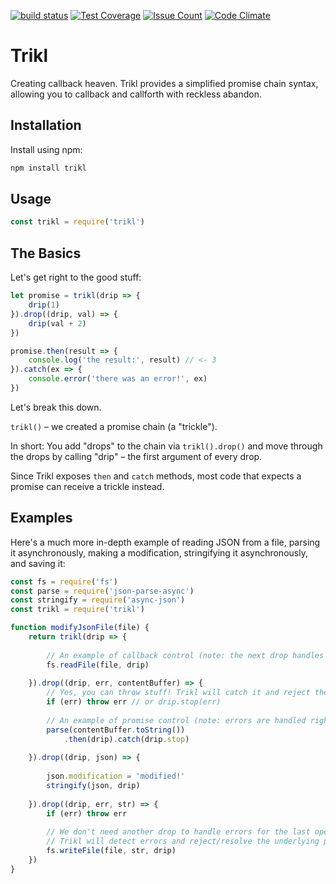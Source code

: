 [![build status](https://travis-ci.org/bowheart/trikl.svg?branch=master)](https://travis-ci.org/bowheart/trikl)
[![Test Coverage](https://codeclimate.com/github/bowheart/trikl/badges/coverage.svg)](https://codeclimate.com/github/bowheart/trikl/coverage)
[![Issue Count](https://img.shields.io/codeclimate/issues/github/bowheart/trikl.svg)](https://codeclimate.com/github/bowheart/trikl/issues)
[![Code Climate](https://codeclimate.com/github/bowheart/trikl/badges/gpa.svg)](https://codeclimate.com/github/bowheart/trikl)

# Trikl

Creating callback heaven. Trikl provides a simplified promise chain syntax, allowing you to callback and callforth with reckless abandon.

## Installation

Install using npm:

```bash
npm install trikl
```

## Usage

```javascript
const trikl = require('trikl')
```

## The Basics

Let's get right to the good stuff:

```javascript
let promise = trikl(drip => {
	drip(1)
}).drop((drip, val) => {
	drip(val + 2)
})

promise.then(result => {
	console.log('the result:', result) // <- 3
}).catch(ex => {
	console.error('there was an error!', ex)
})
```

Let's break this down.

`trikl()` &ndash; we created a promise chain (a "trickle").


In short: You add "drops" to the chain via `trikl().drop()` and move through the drops by calling "drip" &ndash; the first argument of every drop.

Since Trikl exposes `then` and `catch` methods, most code that expects a promise can receive a trickle instead.

## Examples

Here's a much more in-depth example of reading JSON from a file, parsing it asynchronously, making a modification, stringifying it asynchronously, and saving it:

```javascript
const fs = require('fs')
const parse = require('json-parse-async')
const stringify = require('async-json')
const trikl = require('trikl')

function modifyJsonFile(file) {
    return trikl(drip => {
        
		// An example of callback control (note: the next drop handles errors):
        fs.readFile(file, drip)
        
    }).drop((drip, err, contentBuffer) => {
        // Yes, you can throw stuff! Trikl will catch it and reject the underlying promise for you.
        if (err) throw err // or drip.stop(err)
        
		// An example of promise control (note: errors are handled right here):
        parse(contentBuffer.toString())
			.then(drip).catch(drip.stop)
		
    }).drop((drip, json) => {
		
		json.modification = 'modified!'
		stringify(json, drip)
		
	}).drop((drip, err, str) => {
		if (err) throw err
		
		// We don't need another drop to handle errors for the last operation;
		// Trikl will detect errors and reject/resolve the underlying promise accordingly.
		fs.writeFile(file, str, drip)
	})
}
```
